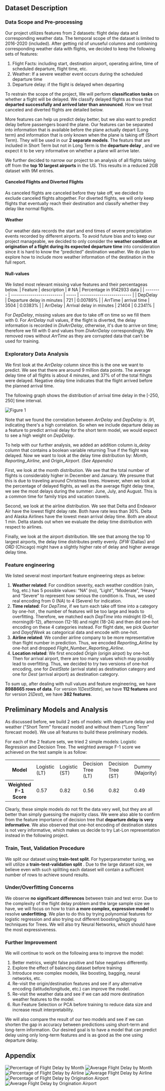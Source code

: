## Dataset Description
### Data Scope and Pre-processing
Our project utilizes features from 2 datasets: flight delay data and corresponding weather data. The temporal scope of the dataset is limited to 2016-2020 (included). After getting rid of unuseful columns and combining corresponding weather data with flights, we decided to keep the following sets of features: 
1. Flight Facts: including start, destination airport, operating airline, time of scheduled departure, flight time, etc. 
2. Weather: If a severe weather event occurs during the scheduled departure time
3. Departure delay: if the flight is delayed when departing

To restrain the scope of the project, We will perform **classification tasks** on whether a flight will be delayed. We classify delayed flights as those that **departed successfully and arrived later than announced**. How we treat canceled and diverted flights are detailed below. 

More features can help us predict delay better, but we also want to predict delay before passengers board the plane. Our features can be separated into information that is available before the plane actually depart (Long term) and information that is only known when the plane is taking off (Short Term). They will be used in our **2 separate models**. The featurs that are included in Short Term but not in Long Term is the **departure delay** , and we expect it to be very informative on whether a plane will arrive later.

We further decided to narrow our project to an analysis of all flights taking off from the **top 10 largest airports** in the US. This results in a reduced 2GB dataset with 9M entries.

#### Canceled Flights and Diverted Flights
 As canceled flights are canceled before they take off, we decided to exclude canceled flights altogether. For diverted flights, we will only keep flights that eventually reach their destination and classify whether they delay like normal flights.

#### Weather
Our weather data records the start and end times of severe precipitation events recorded by different airports. To avoid future bias and to keep our project manageable, we decided to only consider the **weather condition at origination of a flight during its expected departure time** into consideration since it is hard to know the “predicted” destination weather. We do plan to explore how to include more weather information of the destination in the full report.

#### Null-values
We listed most relevant missing value features and their percentageas below.
| Feature  | description                | # NA  | Percentage in 9142933 data |
| -------- | -------------------------- | ----- | -------------------------- |
| DepDelay | Departure delay in minutes | 721   | 0.00789%                   |
| ArrTime  | arrival time               | 3504  | 0.0383%                    |
| ArrDelay | Arrival delay in minutes   | 21404 | 0.2341%                    |

For *DepDelay*, missing values are due to take off on time so we fill them with 0. For *ArrDelay* null values, if the flight is diverted, the delay information is recorded in *DivArrDelay*, otherwise, it's due to arrive on time; therefore we fill with 0 and values from *DivArrDelay* correspondingly. We removed rows without *ArrTime* as they are corrupted data that can’t be used for training.

### Exploratory Data Analysis
We first look at the *ArrDelay* column since this is the one we want to predict. We see that there are around 9 million data points. The average delay time of all flights is about 4 minutes, and 37% of of the total flihgts were delayed. Negative delay time indicates that the flight arrived before the planned arrival time.

The following graph shows the distribution of arrival time delay in the [-250, 250] time interval.

![Figure 1](https://github.com/PPPSDavid/ORIE-4741-Project/blob/main/images/image_1.png)

Note that we found the correlation between *ArrDelay* and *DepDelay* is .91, indicating there's a high correlation. So when we include departure delay as a feature to predict arrival delay for the short term model, we would expect to see a high weight on *DepDelay*.

To help with our further analysis, we added an addition column *is_delay* column that contains a boolean variable returning True if the flight was delayed. Now we want to look at the delay time distribution by: *Month*, *Reporting_Airline*, and *Origin_Airport*. *(See Appendix)*

First, we look at the month distribution. We see that the total number of flights is considerably higher in December and January. We presume that this is due to traveling around Christmas times. However, when we look at the percentage of delayed flights, as well as the average flight delay time, we see the most delays during the summer: June, July, and August. This is a common time for family trips and vacation travels.

Second, we look at the airline distribution. We see that Delta and Endeavor Air have the lowest flight delay rate. Both have rate less than 30%. Delta and Alaska Airlines have the lowest mean arrival delay time. Both are about 1 min. Delta stands out when we evaluate the delay time distribution with respect to airlines.

Finally, we look at the airport distribution. We see that among the top 10 largest airports, the delay time distributes pretty evenly. *DFW* (Dallas) and *ORD* (Chicago) might have a slightly higher rate of delay and higher average delay time.

### Feature engineering
We listed several most important feature engineering steps as below:

1. **Weather related**: 
For condition severity, each weather condition (rain, fog, etc.) has 5 possible values: “NA” (no), “Light”, “Moderate”, “Heavy” and “Severe” to represent how serious the condition is. Thus, we used real encoding from 0 (NA) to 4 (Severe) for indication.
2. **Time related**:
For *DepTime*, if we turn each take off time into a category by one-hot , the number of features will be too large and leads to overfitting. Therefore, we matched each *DepTime* into midnight (0-6), morning(6-12), afternoon (12-18) and night (18-24) and then did one-hot encoding on these 4 categories instead. For flight date, we pick *Quarter* and *DayofWeek* as categorical data and encode with one-hot.
3. **Airline related**:
We condier airline company to be more representative than flight number in prediction. Thus, we encoded *Reporting_Airline* by one-hot and dropped *Flight_Number_Reporting_Airline*. 
4. **Location related**:
We first encoded *Origin* (origin airpot) by one-hot. Then for arrival airport, there are too many values which may possibly lead to overfitting. Thus, we decided to try two versions of one-hot encoding, one for *DestState* (arrival state) as destination category and one for *Dest* (arrival airport) as destination category.

To sum up, after dealing with null values and feature engineering, we have **8988665 rows of data**. For version 1(*DestState*), we have **112 features** and for version 2(*Dest*), we have **382 features**.

## Preliminary Models and Analysis
As discussed before, we build 2 sets of models: with departure delay and weather ("Short Term" forecast model) and without them ("Long Term" forecast model). We use all features to build these preliminary models.

For each of the 2 feature sets, we tried 2 simple models: Logistic Regression and Decision Tree. The weighted average F-1 score we achieved on the test sample is as follow:
<table>
  <tr>
    <th>Model</th>
    <td>Logistic (LT)</td>
    <td>Logistic (ST)</td>
    <td>Decision Tree (LT)</td>
    <td>Decision Tree (ST)</td>
    <td>Dummy (Majority)</td>
  </tr>
  <tr>
    <th>Weighted F-1 Score</th>
    <td>0.57</td>
    <td>0.82</td>
    <td>0.56</td>
    <td>0.82</td>
    <td>0.49</td>
  </tr>
</table>


Clearly, these simple models do not fit the data very well, but they are all better than simply guessing the majority class. We were also able to confirm from the feature importance of decision tree that **departure delay is very informative**. We also observed that one-hot encoding of destination states is not very informative, which makes us decide to try Lat-Lon representation instead in the following project.

### Train, Test, Validation Procedure
We split our dataset using **train-test split**. For hyperparameter tuning, we will utilize a **train-test-validation split** . Due to the large dataset size, we believe even with such splitting each dataset will contain a sufficient number of rows to achieve sound results.

### Under/Overfitting Concerns
We observe **no significant differences** between train and test error. Due to the complexity of the flight delay problem and the large sample size we have, we will focus on how to train **a more complex, expressive model** to resolve **underfitting**. We plan to do this by trying polynomial features for logistic regression and also trying out different boosting/bagging techniques for Trees. We will also try Neural Networks, which should have the most expressiveness.

### Further Improvement
We will continue to work on the following area to improve the model:
1. Better metrics, weight false positive and false negatives differently.
2. Explore the effect of balancing dataset before training
3. Introduce more complex models, like boosting, bagging, neural networks, etc.
4. Re-visit the origin/destination features and see if any alternative encoding (latitude/longitude, etc.) can improve the model.
5. Re-visit the weather data and see if we can add more destination weather features to the model.
6. Run Feature Selection or PCA before training to reduce data size and increase result interpretability.

We will also compare the result of our two models and see if we can shorten the gap in accuracy between predictions using short-term and long-term information. Our desired goal is to have a model that can predict delay using only long-term features and is as good as the one using departure delay.

## Appendix
![Percentage of Flight Delay by Month](https://github.com/PPPSDavid/ORIE-4741-Project/blob/main/images/image_2.png) ![Average Flight Delay by Month](https://github.com/PPPSDavid/ORIE-4741-Project/blob/main/images/image_3.png)
![Percentage of Flight Delay by Airline](https://github.com/PPPSDavid/ORIE-4741-Project/blob/main/images/image_4.png) ![Average Flight Delay by Airline](https://github.com/PPPSDavid/ORIE-4741-Project/blob/main/images/image_5.png)
![Percentage of Flight Delay by Origination Airport](https://github.com/PPPSDavid/ORIE-4741-Project/blob/main/images/image_6.png) ![Average Flight Delay by Origination Airport](https://github.com/PPPSDavid/ORIE-4741-Project/blob/main/images/image_7.png)

